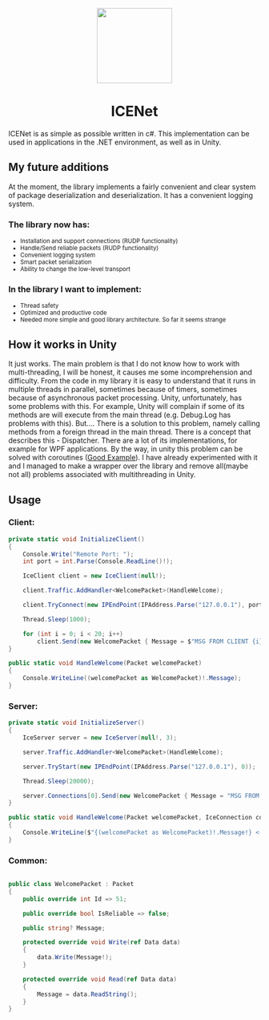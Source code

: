 <p align="center">
<img src="https://github.com/larty77/ICENet/assets/125078218/1f791210-e92b-44b4-ab6d-a5afc3d89d34" width="150" height="150"></p>

<h1 align="center" tabindex="-1" dir="auto"><a class="anchor" aria-hidden="true"></a>ICENet</h1>

ICENet is as simple as possible written in c#. This implementation can be used in applications in the .NET environment, as well as in Unity.

<h2 tabindex="-1" dir="auto"><a class="anchor" aria-hidden="true"></a>My future additions</h2>

At the moment, the library implements a fairly convenient and clear system of package deserialization and deserialization. It has a convenient logging system.

<h3>The library now has:</h3>

<ul>
  <li style="font-size: smaller;">Installation and support connections (RUDP functionality)</li>
  <li style="font-size: smaller;">Handle/Send reliable packets (RUDP functionality)</li>
  <li style="font-size: smaller;">Convenient logging system</li>
  <li style="font-size: smaller;">Smart packet serialization</li>
  <li style="font-size: smaller;">Ability to change the low-level transport</li>
</ul>

<h3>In the library I want to implement:</h3>

<ul>
  <li style="font-size: smaller;">Thread safety</li>
  <li style="font-size: smaller;">Optimized and productive code</li>
  <li style="font-size: smaller;">Needed more simple and good library architecture. So far it seems strange</li>
</ul>

<h2 tabindex="-1" dir="auto"><a class="anchor" aria-hidden="true"></a>How it works in Unity</h2>

It just works. The main problem is that I do not know how to work with multi-threading, I will be honest, it causes me some incomprehension and difficulty. From the code in my library it is easy to understand that it runs in multiple threads in parallel, sometimes because of timers, sometimes because of asynchronous packet processing. Unity, unfortunately, has some problems with this. For example, Unity will complain if some of its methods are will execute from the main thread (e.g. Debug.Log has problems with this). But.... There is a solution to this problem, namely calling methods from a foreign thread in the main thread. There is a concept that describes this - Dispatcher. There are a lot of its implementations, for example for WPF applications. By the way, in unity this problem can be solved with coroutines (<a href = "https://github.com/PimDeWitte/UnityMainThreadDispatcher/blob/master/Runtime/UnityMainThreadDispatcher.cs">Good Example</a>). I have already experimented with it and I managed to make a wrapper over the library and remove all(maybe not all) problems associated with multithreading in Unity.

<h2 tabindex="-1" dir="auto"><a class="anchor" aria-hidden="true"></a>Usage</h2>

<h3>Client:</h3>

```csharp
private static void InitializeClient()
{
    Console.Write("Remote Port: ");
    int port = int.Parse(Console.ReadLine()!);

    IceClient client = new IceClient(null!);

    client.Traffic.AddHandler<WelcomePacket>(HandleWelcome);

    client.TryConnect(new IPEndPoint(IPAddress.Parse("127.0.0.1"), port), new IPEndPoint(0, 0));

    Thread.Sleep(1000);

    for (int i = 0; i < 20; i++)
        client.Send(new WelcomePacket { Message = $"MSG FROM CLIENT {i}" });
}

public static void HandleWelcome(Packet welcomePacket)
{
    Console.WriteLine((welcomePacket as WelcomePacket)!.Message);
}
```

<h3>Server:</h3>

```csharp
private static void InitializeServer()
{
    IceServer server = new IceServer(null!, 3);

    server.Traffic.AddHandler<WelcomePacket>(HandleWelcome);

    server.TryStart(new IPEndPoint(IPAddress.Parse("127.0.0.1"), 0));

    Thread.Sleep(20000);

    server.Connections[0].Send(new WelcomePacket { Message = "MSG FROM SERVER!" });
}

public static void HandleWelcome(Packet welcomePacket, IceConnection connection)
{
    Console.WriteLine($"{(welcomePacket as WelcomePacket)!.Message!} <- {connection.RemoteEndPoint}[{connection.Ping}]");
}
```

<h3>Common:</h3>

```csharp

public class WelcomePacket : Packet
{
    public override int Id => 51;

    public override bool IsReliable => false;

    public string? Message;

    protected override void Write(ref Data data) 
    { 
        data.Write(Message!);
    }

    protected override void Read(ref Data data) 
    { 
        Message = data.ReadString();
    }
}

```


